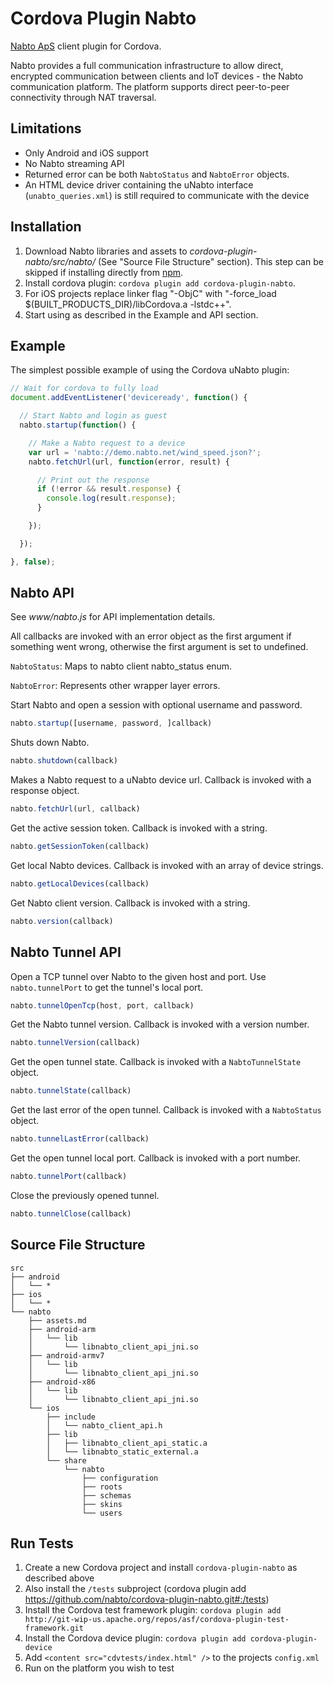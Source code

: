 # Cordova Plugin Nabto

[Nabto ApS](http://nabto.com) client plugin for Cordova.

Nabto provides a full communication infrastructure to allow direct, encrypted communication between clients and IoT devices - the Nabto communication platform. The platform supports direct peer-to-peer connectivity through NAT traversal.

## Limitations

- Only Android and iOS support
- No Nabto streaming API
- Returned error can be both `NabtoStatus` and `NabtoError` objects.
- An HTML device driver containing the uNabto interface (`unabto_queries.xml`) is still required to communicate with the device

## Installation

1. Download Nabto libraries and assets to *cordova-plugin-nabto/src/nabto/* (See "Source File Structure" section). This step can be skipped if installing directly from [npm](https://www.npmjs.com/).
2. Install cordova plugin: `cordova plugin add cordova-plugin-nabto`.
3. For iOS projects replace linker flag "-ObjC" with "-force_load $(BUILT_PRODUCTS_DIR)/libCordova.a -lstdc++".
4. Start using as described in the Example and API section.

## Example

The simplest possible example of using the Cordova uNabto plugin:
```js
// Wait for cordova to fully load
document.addEventListener('deviceready', function() {

  // Start Nabto and login as guest
  nabto.startup(function() {

    // Make a Nabto request to a device
    var url = 'nabto://demo.nabto.net/wind_speed.json?';
    nabto.fetchUrl(url, function(error, result) {

      // Print out the response
      if (!error && result.response) {
        console.log(result.response);
      }

    });

  });

}, false);
```

## Nabto API

See *www/nabto.js* for API implementation details.

All callbacks are invoked with an error object as the first argument if something went wrong, otherwise the first argument is set to undefined.

`NabtoStatus`: Maps to nabto client nabto_status enum.

`NabtoError`: Represents other wrapper layer errors.

Start Nabto and open a session with optional username and password.
```js
nabto.startup([username, password, ]callback)
```

Shuts down Nabto.
```js
nabto.shutdown(callback)
```

Makes a Nabto request to a uNabto device url.
Callback is invoked with a response object.
```js
nabto.fetchUrl(url, callback)
```

Get the active session token.
Callback is invoked with a string.
```js
nabto.getSessionToken(callback)
```

Get local Nabto devices.
Callback is invoked with an array of device strings.
```js
nabto.getLocalDevices(callback)
```

Get Nabto client version.
Callback is invoked with a string.
```js
nabto.version(callback)
```

## Nabto Tunnel API

Open a TCP tunnel over Nabto to the given host and port.
Use `nabto.tunnelPort` to get the tunnel's local port.
```js
nabto.tunnelOpenTcp(host, port, callback)
```

Get the Nabto tunnel version.
Callback is invoked with a version number.
```js
nabto.tunnelVersion(callback)
```

Get the open tunnel state.
Callback is invoked with a `NabtoTunnelState` object.
```js
nabto.tunnelState(callback)
```

Get the last error of the open tunnel.
Callback is invoked with a `NabtoStatus` object.
```js
nabto.tunnelLastError(callback)
```

Get the open tunnel local port.
Callback is invoked with a port number.
```js
nabto.tunnelPort(callback)
```

Close the previously opened tunnel.
```js
nabto.tunnelClose(callback)
```

## Source File Structure

```
src
├── android
│   └── *
├── ios
│   └── *
└── nabto
    ├── assets.md
    ├── android-arm
    │   └── lib
    │       └── libnabto_client_api_jni.so
    ├── android-armv7
    │   └── lib
    │       └── libnabto_client_api_jni.so
    ├── android-x86
    │   └── lib
    │       └── libnabto_client_api_jni.so
    └── ios
        ├── include
        │   └── nabto_client_api.h
        ├── lib
        │   ├── libnabto_client_api_static.a
        │   └── libnabto_static_external.a
        └── share
            └── nabto
                ├── configuration
                ├── roots
                ├── schemas
                ├── skins
                └── users
```

## Run Tests

1. Create a new Cordova project and install `cordova-plugin-nabto` as described above
2. Also install the `/tests` subproject (cordova plugin add https://github.com/nabto/cordova-plugin-nabto.git#:/tests)
3. Install the Cordova test framework plugin: `cordova plugin add http://git-wip-us.apache.org/repos/asf/cordova-plugin-test-framework.git`
4. Install the Cordova device plugin: `cordova plugin add cordova-plugin-device`
5. Add `<content src="cdvtests/index.html" />` to the projects `config.xml` 
6. Run on the platform you wish to test
